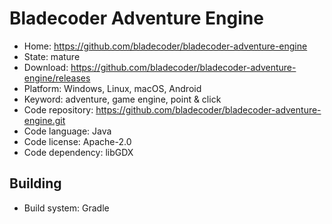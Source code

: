 # Bladecoder Adventure Engine

- Home: https://github.com/bladecoder/bladecoder-adventure-engine
- State: mature
- Download: https://github.com/bladecoder/bladecoder-adventure-engine/releases
- Platform: Windows, Linux, macOS, Android
- Keyword: adventure, game engine, point & click
- Code repository: https://github.com/bladecoder/bladecoder-adventure-engine.git
- Code language: Java
- Code license: Apache-2.0
- Code dependency: libGDX

## Building

- Build system: Gradle
